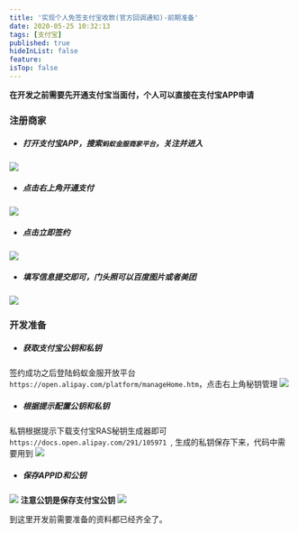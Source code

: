 ```yaml
---
title: '实现个人免签支付宝收款(官方回调通知)-前期准备'
date: 2020-05-25 10:32:13
tags: [支付宝]
published: true
hideInList: false
feature: 
isTop: false
---
```


**在开发之前需要先开通支付宝当面付，个人可以直接在支付宝APP申请**
<!-- more -->

### 注册商家
- ##### 打开支付宝APP，搜索`蚂蚁金服商家平台`，关注并进入

![](https://test-1251540275.cos.ap-shanghai.myqcloud.com/img/20200525105910.PNG)

- ##### 点击右上角开通支付

![](https://test-1251540275.cos.ap-shanghai.myqcloud.com/img/20200525105911.PNG)

- ##### 点击立即签约

![](https://test-1251540275.cos.ap-shanghai.myqcloud.com/img/20200525105909.PNG)

- ##### 填写信息提交即可，门头照可以百度图片或者美团

![](https://test-1251540275.cos.ap-shanghai.myqcloud.com/img/20200525105908.PNG)

 ### 开发准备
- ##### 获取支付宝公钥和私钥

签约成功之后登陆蚂蚁金服开放平台`https://open.alipay.com/platform/manageHome.htm`，点击右上角秘钥管理
![](https://test-1251540275.cos.ap-shanghai.myqcloud.com/img/20200525114403.png)

- ##### 根据提示配置公钥和私钥
私钥根据提示下载支付宝RAS秘钥生成器即可`https://docs.open.alipay.com/291/105971 `,
生成的私钥保存下来，代码中需要用到
![](https://test-1251540275.cos.ap-shanghai.myqcloud.com/img/20200525115351.png)

- ##### 保存APPID和公钥
![](https://test-1251540275.cos.ap-shanghai.myqcloud.com/img/20200525120146.png)
**注意公钥是保存支付宝公钥**
![](https://test-1251540275.cos.ap-shanghai.myqcloud.com/img/20200525120254.png)

到这里开发前需要准备的资料都已经齐全了。


